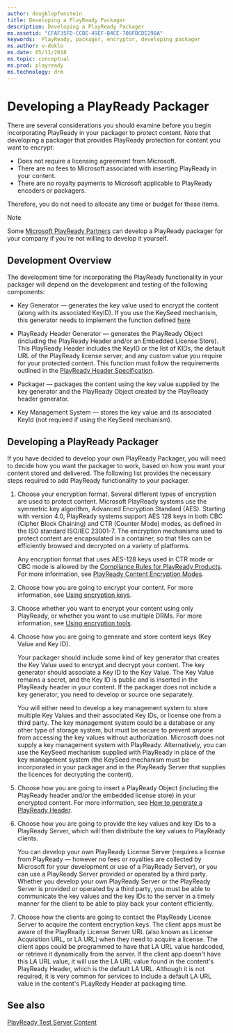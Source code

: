 ```yaml
---
author: dougklopfenstein
title: Developing a PlayReady Packager
description: Developing a PlayReady Packager
ms.assetid: "CFAF35FD-CCBE-49EF-B4CE-708FBCDE298A"
keywords:  PlayReady, packager, encryptor, developing packager
ms.author: v-doklo
ms.date: 05/11/2018
ms.topic: conceptual
ms.prod: playready
ms.technology: drm
---
```


# Developing a PlayReady Packager 

There are several considerations you should examine before you begin incorporating PlayReady in your packager to protect content. Note that developing a packager that provides PlayReady protection for content you want to encrypt:

* Does not require a licensing agreement from Microsoft. 
* There are no fees to Microsoft associated with inserting PlayReady in your content.
* There are no royalty payments to Microsoft applicable to PlayReady encoders or packagers.

Therefore, you do not need to allocate any time or budget for these items.

>[!NOTE]
>Some [Microsoft PlayReady Partners](https://www.microsoft.com/playready/partners/) can develop a PlayReady packager for your company if you're not willing to develop it yourself.

## Development Overview

The development time for incorporating the PlayReady functionality in your packager will depend on the development and testing of the following components:

* Key Generator &mdash; generates the key value used to encrypt the content (along with its associated KeyID). If you use the KeySeed mechanism, this generator needs to implement the function defined [here](../Specifications/playready-key-seed.md)

* PlayReady Header Generator &mdash; generates the PlayReady Object (including the PlayReady Header and/or an Embedded License Store). This PlayReady Header includes the KeyID or the list of KIDs, the default URL of the PlayReady license server, and any custom value you require for your protected content. This function must follow the requirements outlined in the [PlayReady Header Specification](../Specifications/playready-header-specification.md).

* Packager &mdash; packages the content using the key value supplied by the key generator and the PlayReady Object created by the PlayReady header generator.

* Key Management System &mdash; stores the key value and its associated KeyId (not required if using the KeySeed mechanism).


## Developing a PlayReady Packager

If you have decided to develop your own PlayReady Packager, you will need to decide how you want the packager to work, based on how you want your content stored and delivered. The following list provides the necessary steps required to add PlayReady functionality to your packager.

1. Choose your encryption format. Several different types of encryption are used to protect content. Microsoft PlayReady systems use the symmetric key algorithm, Advanced Encryption Standard (AES). Starting with version 4.0, PlayReady systems support AES 128 keys in both CBC (Cipher Block Chaining) and CTR (Counter Mode) modes, as defined in the ISO standard ISO/IEC 23001-7. The encryption mechanisms used to protect content are encapsulated in a container, so that files can be efficiently browsed and decrypted on a variety of platforms. 

   Any encryption format that uses AES-128 keys used in CTR mode or CBC mode is allowed by the [Compliance Rules for PlayReady Products](https://www.microsoft.com/playready/licensing/compliance/). For more information, see [PlayReady Content Encryption Modes](content-encryption-modes.md).

2. Choose how you are going to encrypt your content. For more information, see [Using encryption keys](content-packaging-and-delivery.md#using-encryption-keys).

3. Choose whether you want to encrypt your content using only PlayReady, or whether you want to use multiple DRMs. For more information, see [Using encryption tools](content-packaging-and-delivery.md#using-encryption-tools).

4. Choose how you are going to generate and store content keys (Key Value and Key ID). 

   Your packager should include some kind of key generator that creates the Key Value used to encrypt and decrypt your content. The key generator should associate a Key ID to the Key Value. The Key Value remains a secret, and the Key ID is public and is inserted in the PlayReady header in your content. If the packager does not include a key generator, you need to develop or source one separately.

   You will either need to develop a key management system to store multiple Key Values and their associated Key IDs, or license one from a third party. The key management system could be a database or any other type of storage system, but must be secure to prevent anyone from accessing the key values without authorization. Microsoft does not supply a key management system with PlayReady. Alternatively, you can use the KeySeed mechanism supplied with PlayReady in place of the key management system (the KeySeed mechanism must be incorporated in your packager and in the PlayReady Server that supplies the licences for decrypting the content).

5. Choose how you are going to insert a PlayReady Object (including the PlayReady header and/or the embedded license store) in your encrypted content. For more information, see [How to generate a PlayReady Header](how-to-generate-playready-header.md).

6. Choose how you are going to provide the key values and key IDs to a PlayReady Server, which will then distribute the key values to PlayReady clients. 

    You can develop your own PlayReady License Server (requires a license from PlayReady &mdash; however no fees or royalties are collected by Microsoft for your development or use of a PlayReady Server), or you can use a PlayReady Server provided or operated by a third party. Whether you develop your own PlayReady Server or the PlayReady Server is provided or operated by a third party, you must be able to communicate the key values and the key IDs to the server in a timely manner for the client to be able to play back your content efficiently.
    
7. Choose how the clients are going to contact the PlayReady License Server to acquire the content encryption keys. The client apps must be aware of the PlayReady License Server URL (also known as License Acquisition URL, or LA URL) when they need to acquire a license. The client apps could be programmed to have that LA URL value hardcoded, or retrieve it dynamically from the server. If the client app doesn't have this LA URL value, it will use the LA URL value found in the content's PlayReady Header, which is the default LA URL. Although it is not required, it is very common for services to include a default LA URL value in the content's PLayRedy Header at packaging time.

## See also
[PlayReady Test Server Content](http://test.playready.microsoft.com/)
